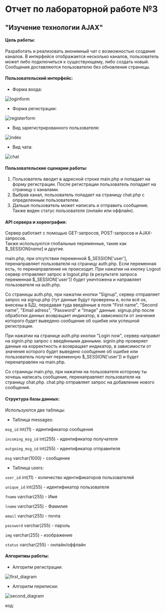 # Отчет по лабораторной работе №3 
## "Изучение технологии AJAX"

#### Цель работы:   
  
Разработать и реализовать анонимный чат с возможностью создания каналов. В интерфейсе отображается несколько каналов, пользователь может либо подключиться к существующему, либо создать новый. Сообщения доставляются пользователю без обновления страницы.

#### Пользовательский интерфейс:

* Форма входа:

![loginform](https://github.com/FedrovSergey/lab3_chat/blob/main/images%20for%20readme/%D1%87%D0%B0%D1%82%20%D0%B0%D0%B2%D1%82%D0%BE%D1%80%D0%B8%D0%B7%D0%B0%D1%86%D0%B8%D1%8F.png)

* Форма регистрации:

![registerform](https://github.com/FedrovSergey/lab3_chat/blob/main/images%20for%20readme/%D1%87%D0%B0%D1%82%20%D1%80%D0%B5%D0%B3%D0%B8%D1%81%D1%82%D1%80%D0%B0%D1%86%D0%B8%D1%8F.png)

* Вид зарегистрированного пользователя:

![index](https://github.com/FedrovSergey/lab3_chat/blob/main/images%20for%20readme/%D1%87%D0%B0%D1%82%20%D0%B2%D0%B8%D0%B4%20%D0%B2%D1%8B%D0%B1%D0%BE%D1%80%D0%B0%20%D1%87%D0%B0%D1%82%D0%B0.png)

* Вид чата:

![chat](https://github.com/FedrovSergey/lab3_chat/blob/main/images%20for%20readme/%D1%87%D0%B0%D1%82%20%D0%BF%D0%B5%D1%80%D0%B5%D0%BF%D0%B8%D1%81%D0%BA%D0%B0.png)

#### Пользовательские сценарии работы:

1. Пользователь вводит в адресной строке main.php и попадает на форму регистрации. После регистрации пользователь попадает на страницу с каналами.
2. Выбрав канал, пользователь попадает на страницу сhat.php с определенным пользователем. 
3. Дальше пользователь может написать и отправить сообщение. Также виден статус пользователя (онлайн или оффлайн).

#### API сервера и хореография:

Сервер работает с помощью GET-запросов, POST-запросов и AJAX-запросов.   
Также используются глобальные переменные, такие как $_SESSION[*name*] и другие. 

main.php, при отсутствии переменной $_SESSION['user'], перенаправляет пользователя на страницу auth.php. Если переменная есть, то перенаправление не происходит. При нажатии на кнопку Logout сервер отправляет запрос в logout.php (в результате запроса переменная $_SESSION['user']) будет уничтожена и направляет пользователя на auth.php.

Со страницы auth.php, при нажатии кнопки "Signup", сервер отправляет запрос на signup.php (тут данные будут проверены и, если всё ок, внесены в БД), передавая туда введённые в поля "First name", "Second name", "Email adress", "Password"  и "Image" данные. signup.php после обработки данных возвращает индикатор, в зависимости от значения которого будет выведено сообщение об ошибке или успешной регистрации.

При нажатии на странице auth.php кнопки "Login now", сервер направит на signin.php запрос с введёнными данными. signin.php проверяет данные на корректность и возвращает индикатор, в зависимости от значения которого будет выведено сообщение об ошибке или пользователь получит переменную $_SESSION['user']) и будет перенаправлен на main.php.

Со страницы main.php, при нажатии на пользователя которому ты хочешь написать сообщение, перенаправляет пользователя на страницу chat.php. chat.php отправляет запрос на добавление нового сообщения.

#### Структура базы данных:

Используются две таблицы:

- Таблица messages:

`msg_id` int(11) - идентификатор сообщения
   
`incoming_msg_id` int(255) - идентификатор получателя
  
`outgoing_msg_id` int(255) - идентификатор отправителя
  
`msg` varchar(1000) - сообщение
  
- Таблица users:

`user_id` int(11) - количество идентификаторов пользователей

`unique_id` int(255) - идентификатор пользователя
  
`fname` varchar(255) - Имя
  
`lname` varchar(255) - Фамилия
  
  `email` varchar(255) - почта
  
  `password` varchar(255) - пароль
  
  `img` varchar(255) - изображение
  
  `status` varchar(255) - онлайн/оффлайн

#### Алгоритмы работы: 

* Алгоритм регистрации:

![first_diagram](https://github.com/FedrovSergey/lab3_chat/blob/main/images%20for%20readme/%D1%80%D0%B5%D0%B3%D0%B8%D1%81%D1%82%D1%80%D0%B0%D1%86%D0%B8%D1%8F%20%D0%B2%20%D1%87%D0%B0%D1%82%D0%B5.png)

* Алгоритм переписки:

![second_diagram](https://github.com/FedrovSergey/lab3_chat/blob/main/images%20for%20readme/%D0%BF%D0%B5%D1%80%D0%B5%D0%BF%D0%B8%D1%81%D0%BA%D0%B0%20%D0%B2%20%D1%87%D0%B0%D1%82%D0%B5.png)

код:


